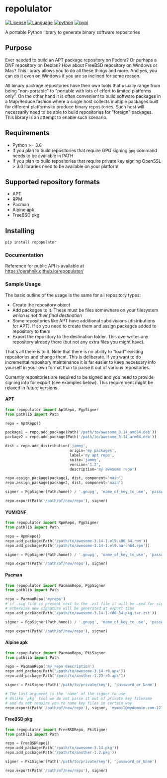 

# repolulator

[![License](https://img.shields.io/badge/license-BSD-brightgreen.svg)](https://opensource.org/licenses/BSD-3-Clause)
[![Language](https://img.shields.io/badge/language-Python-blue.svg)](https://www.python.org)
[![python](https://img.shields.io/badge/python->=3.8-blue.svg)](https://www.python.org/downloads/release/python-380/)
[![pypi](https://img.shields.io/pypi/v/repopulator)](https://pypi.org/project/repopulator)

A portable Python library to generate binary software repositories

## Purpose

Ever needed to build an APT package repository on Fedora? Or perhaps a DNF repository on Debian? How about FreeBSD repository on Windows or Mac? This library allows you to do all these things and more. And yes, you can do it even on Windows if you are so inclined for some reason.

All binary package repositories have their own tools that usually range from being "non-portable" to "portable with lots of effort to limited platforms only". On the other hand it is often convenient to build software packages in a Map/Reduce fashion where a single host collects multiple packages built for different platforms to produce binary repositories. Such host will necessarily need to be able to build repositories for "foreign" packages. This library is an attempt to enable such scenario.

## Requirements

* Python >= 3.8
* If you plan to build repositories that require GPG signing `gpg` command needs to be available in PATH
* If you plan to build repositories that require private key signing OpenSSL > 3.0 libraries need to be available on your platform

## Supported repository formats

* APT
* RPM
* Pacman
* Alpine apk
* FreeBSD pkg

## Installing

```bash
pip install repopulator
```

### Documentation

Reference for public API is available at https://gershnik.github.io/repopulator/

### Sample Usage

The basic outline of the usage is the same for all repository types:
- Create the repository object
- Add packages to it. These must be files somewhere on your filesystem *which is not their final destination*
- Some repositories like APT have additional subdivisions (distributions for APT). If so you need to create them and assign packages added to repository to them
- Export the repository to the destination folder. This overwrites any repository already there (but not any extra files you might have). 

That's all there is to it. Note that there is no ability to "load" existing repositories and change them. This is deliberate. If you want to do incremental repository maintenance it is far easier to keep necessary info yourself in your own format than to parse it out of various repositories. 

Currently repositories are required to be signed and you need to provide signing info for export (see examples below). This requirement might be relaxed in future versions.

#### APT

```python
from repopulator import AptRepo, PgpSigner
from pathlib import Path

repo = AptRepo()

package1 = repo.add_package(Path('/path/to/awesome_3.14_amd64.deb'))
package2 = repo.add_package(Path('/path/to/awesome_3.14_arm64.deb'))

dist = repo.add_distribution('jammy', 
                             origin='my packages', 
                             label='my apt repo', 
                             suite='jammy', 
                             version='1.2', 
                             description='my awesome repo')

repo.assign_package(package1, dist, component='main')
repo.assign_package(package2, dist, component='main')

signer = PgpSigner(Path.home() / '.gnupg', 'name_of_key_to_use', 'password_of_that_key')

repo.export(Path('/path/of/new/repo'), signer)

```

#### YUM/DNF

```python
from repopulator import RpmRepo, PgpSigner
from pathlib import Path

repo = RpmRepo()
repo.add_package(Path('/path/to/awesome-3.14-1.el9.x86_64.rpm'))
repo.add_package(Path('/path/to/awesome-3.14-1.el9.aarch64.rpm'))

signer = PgpSigner(Path.home() / '.gnupg', 'name_of_key_to_use', 'password_of_that_key')

repo.export(Path('/path/of/new/repo'), signer)

```

#### Pacman

```python
from repopulator import PacmanRepo, PgpSigner
from pathlib import Path

repo = PacmanRepo('myrepo')
# if .sig file is present next to the .zst file it will be used for signature
# otherwise new signature will be generated at export time
repo.add_package(Path('/path/to/awesome-3.14-1-x86_64.pkg.tar.zst'))

signer = PgpSigner(Path.home() / '.gnupg', 'name_of_key_to_use', 'password_of_that_key')

repo.export(Path('/path/of/new/repo'), signer)

```

#### Alpine apk

```python
from repopulator import PacmanRepo, PkiSigner
from pathlib import Path

repo = PacmanRepo('my repo description')
repo.add_package(Path('/path/to/awesome-3.14-r0.apk'))
repo.add_package(Path('/path/to/another-1.23-r0.apk'))

signer = PkiSigner(Path('/path/to/private/key'), 'password_or_None')

# The last argument is the 'name' of the signer to use
# Unlike `pkg` tool we do not parse it out of private key filename
# and do not require you to name key files in certain way
repo.export(Path('/path/of/new/repo'), signer, 'mymail@mydomain.com-1234abcd')

```

#### FreeBSD pkg

```python
from repopulator import FreeBSDRepo, PkiSigner
from pathlib import Path

repo = FreeBSDRepo()
repo.add_package(Path('/path/to/awesome-3.14.pkg'))
repo.add_package(Path('/path/to/another-1.2.pkg'))

signer = PkiSigner(Path('/path/to/private/key'), 'password_or_None')

repo.export(Path('/path/of/new/repo'), signer)

```

